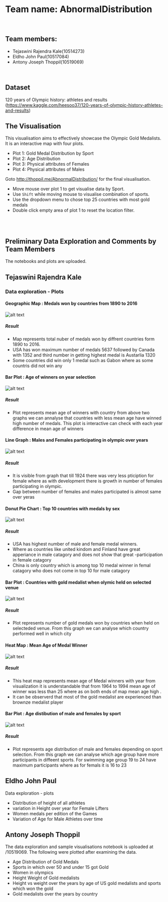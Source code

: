 # Team name: AbnormalDistribution
 <br/> 
 
## Team members:
- Tejaswini Rajendra Kale(10514273)
- Eldho John Paul(10517084)
- Antony Joseph Thoppil(10519069)
 <br/>
 
## Dataset
120 years of Olympic history: athletes and results
(https://www.kaggle.com/heesoo37/120-years-of-olympic-history-athletes-and-results)
 <br/>
 
## The Visualisation
This visualisation aims to effectively showcase the Olympic Gold Medalists.
It is an interactive map with four plots.
- Plot 1: Gold Medal Distribution by Sport
- Plot 2: Age Distribution
- Plot 3: Physical attributes of Females
- Plot 4: Physical attributes of Males

Goto http://thoppil.me/AbnormalDistribution/ for the final visualisation.
- Move mouse over plot 1 to get visualise data by Sport.
- Use `Shift` while moving mouse to visualise combination of sports.
- Use the dropdown menu to chose top 25 countries with most gold medals
- Double click empty area of plot 1 to reset the location filter.

 <br/>
 <br/>

## Preliminary Data Exploration and Comments by Team Members

The notebooks and plots are uploaded.

## Tejaswini Rajendra Kale

### Data exploration - Plots
#### Geographic Map : Medals won by countries from 1890 to 2016
 ![alt text](Plot_Img/Map.png)
 ##### Result
- Map represents total nuber of medals won by diffrent countries form 1890 to 2016.
- USA has won maximum number of medals 5637 followed by Canada with 1352 and third number in getting highest medal is Austarlia 1320
- Some countries did win only 1 medal such as Gabon where as some countris did not win any

#### Bar Plot : Age of winners on year selection
 ![alt text](Plot_Img/MeanAge.png)
 ##### Result
 - Plot represents mean age of winners with country from above two graphs we can annalyse that countries with less mean age have   winned high number of medals. This plot is interactive can check with each year difference in mean age of winners
 
#### Line Graph : Males and Females participating in olympic over years
 ![alt text](Plot_Img/Line.png)
 ##### Result
 - It is visible from graph that till 1924 there was very less pticiption for female where as with development there is growth in number of females participating in olympic.
 - Gap between number of females and males participated is almost same over yeras
 
#### Donut Pie Chart : Top 10 countries with medals by sex
 ![alt text](Plot_Img/DonutPie.png)
 ##### Result
  - USA has highest number of male and female medal winners.
 - Where as countries like united kindom and Finland have great apperiance in male catagory and does not show that great -participation in female catagory
 - China is only country which is among top 10 medal winner in femal catagory who does not come in top 10 for male catagory
 
#### Bar Plot : Countries with gold medalist when olymic held on selected venue
 ![alt text](Plot_Img/Winner.png)
 ##### Result
  - Plot represents number of gold medals won by countries when held on selecteded venue. From this graph we can analyse which country performed well in which city
 
#### Heat Map : Mean Age of Medal Winner
 ![alt text](Plot_Img/Heatmap.png)
 ##### Result
 - This heat map represents mean age of Medal winners with year from visualization it is understandable that from 1964 to 1994 mean age of winner was less than 25 where as on both ends of map mean age high .
 - It can be observerd that most of the gold medalist are experienced than brownze medalist player

#### Bar Plot : Age distibution of male and females by sport
 ![alt text](Plot_Img/BarAge.png)
 ##### Result
 - Plot represents age distribution of male and females depending on sport selection. From this graph we can analyse which age group have more participants in diffeent sports. For swimming age group 19 to 24 have maximum participants where as for femals it is 16 to 23



## Eldho John Paul

Data exploration - plots
- Distribution of height of all athletes
- variation in Height over year for Female Lifters
- Women medals per edition of the Games
- Variation of Age for Male Athletes over time

## Antony Joseph Thoppil

The data exploration and sample visualisations notebook is uploaded at /10519069. 
The following were plotted after examining the data.
- Age Distribution of Gold Medals
- Sports in which over 50 and under 15 got Gold
- Women in olympics
- Height Weight of Gold medalists
- Height vs weight over the years by age of US gold medalists and sports which won the gold
- Gold medalists over the years by country
